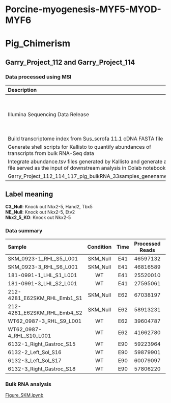 # Porcine-myogenesis-MYF5-MYOD-MYF6
# Pig_Chimerism
## Garry_Project_112 and Garry_Project_114
### Data processed using MSI
| Description | Script |
| :---      | 	---: |
|	Illumina Sequencing Data Release	|	/home/garrydj/data_delivery/umgc/2023-q1/230109_VH00601_126_AACGWNWM5/Garry_Project_112; /home/garrydj/data_delivery/umgc/2023-q2/230602_VH00601_167_AAC257MHV/Garry_Project_114; /home/garrydj/data_delivery/umgc/2023-q3/230913_VH00601_191_AAF2HCMM5/Garry_Project_117|
| Build transcriptome index from Sus_scrofa 11.1 cDNA FASTA file| [build_index.sh](https://github.com/djglab/Pig_Chimerism/blob/main/build_index.sh)|
|	Generate shell scripts for Kallisto to quantify abundances of transcripts from bulk RNA-Seq data	|	[Kallisto.R](https://github.com/djglab/Pig_Chimerism/blob/main/Kallisto.R)	|
|	Integrate abundance.tsv files generated by Kallisto and generate a rds file served as the input of downstream analysis in Colab notebook	|	[tximport.R](https://github.com/djglab/Pig_Chimerism/blob/main/tximport_project_112and114.R)	|
| Garry_Project_112_114_117_pig_bulkRNA_33samples_genename.rds|  [data](https://s3.msi.umn.edu/djglab/Garry_Project_112_114_117_pig_bulkRNA_33samples_genename.rds)|

## Label meaning
**C3_Null**: Knock out Nkx2-5, Hand2, Tbx5 <br />
**NE_Null**: Knock out Nkx2-5, Etv2 <br />
**Nkx2_5_KO**: Knock out Nkx2-5
###  Data summary
| Sample  	|  Condition | Time	|  Processed Reads| Pseudoaligned Rate(%) |
| :---    	|	:----:   |	:----:   |  :----:   | 	---: |
|SKM_0923-1_RHL_S5_L001|SKM_Null|E41|46597132|90.9|
|SKM_0923-3_RHL_S6_L001|SKM_Null|E41|46816589|91.1|
|181-0991-1_LHL_S1_L001|WT|E41|25520010|91.7|
|181-0991-3_LHL_S2_L001|WT|E41|27595061|91.5|
|212-4281_E62SKM_RHL_Emb1_S1|SKM_Null|E62|67038197|90.3|
|212-4281_E62SKM_RHL_Emb4_S2|SKM_Null|E62|58913231|89.3|
|WT62_0987-3_RHL_S9_L001|WT|E62|39604787|90.6|
|WT62_0987-4_RHL_S10_L001|WT|E62|41662780|90.4|
|6132-1_Right_Gastroc_S15|WT|E90|59223964|80.8|
|6132-2_Left_Sol_S16|WT|E90|59879901|84.3|
|6132-3_Left_Sol_S17|WT|E90|60079097|81.6|
|6132-3_Right_Gastroc_S18|WT|E90|57806220|82.6|

###  Bulk RNA analysis
[Figure_SKM.ipynb](https://github.com/djglab/Pig_Chimerism/blob/main/Figure_SKM.ipynb)
